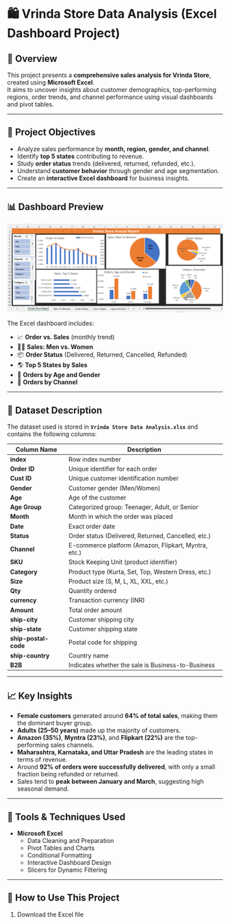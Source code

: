 # 🛍️ Vrinda Store Data Analysis (Excel Dashboard Project)

## 📖 Overview
This project presents a **comprehensive sales analysis for Vrinda Store**, created using **Microsoft Excel**.  
It aims to uncover insights about customer demographics, top-performing regions, order trends, and channel performance using visual dashboards and pivot tables.

---

## 🎯 Project Objectives
- Analyze sales performance by **month, region, gender, and channel**.  
- Identify **top 5 states** contributing to revenue.  
- Study **order status** trends (delivered, returned, refunded, etc.).  
- Understand **customer behavior** through gender and age segmentation.  
- Create an **interactive Excel dashboard** for business insights.

---

## 📊 Dashboard Preview

![Vrinda Store Dashboard](Screenshot%20(113).png)

The Excel dashboard includes:
- 📈 **Order vs. Sales** (monthly trend)
- 🧍‍♀️ **Sales: Men vs. Women**
- 📦 **Order Status** (Delivered, Returned, Cancelled, Refunded)
- 🌎 **Top 5 States by Sales**
- 👥 **Orders by Age and Gender**
- 🛒 **Orders by Channel**

---

## 📂 Dataset Description

The dataset used is stored in **`Vrinda Store Data Analysis.xlsx`** and contains the following columns:

| Column Name | Description |
|--------------|-------------|
| **index** | Row index number |
| **Order ID** | Unique identifier for each order |
| **Cust ID** | Unique customer identification number |
| **Gender** | Customer gender (Men/Women) |
| **Age** | Age of the customer |
| **Age Group** | Categorized group: Teenager, Adult, or Senior |
| **Month** | Month in which the order was placed |
| **Date** | Exact order date |
| **Status** | Order status (Delivered, Returned, Cancelled, etc.) |
| **Channel** | E-commerce platform (Amazon, Flipkart, Myntra, etc.) |
| **SKU** | Stock Keeping Unit (product identifier) |
| **Category** | Product type (Kurta, Set, Top, Western Dress, etc.) |
| **Size** | Product size (S, M, L, XL, XXL, etc.) |
| **Qty** | Quantity ordered |
| **currency** | Transaction currency (INR) |
| **Amount** | Total order amount |
| **ship-city** | Customer shipping city |
| **ship-state** | Customer shipping state |
| **ship-postal-code** | Postal code for shipping |
| **ship-country** | Country name |
| **B2B** | Indicates whether the sale is Business-to-Business |

---

## 📈 Key Insights

- **Female customers** generated around **64% of total sales**, making them the dominant buyer group.  
- **Adults (25–50 years)** made up the majority of customers.  
- **Amazon (35%)**, **Myntra (23%)**, and **Flipkart (22%)** are the top-performing sales channels.  
- **Maharashtra, Karnataka, and Uttar Pradesh** are the leading states in terms of revenue.  
- Around **92% of orders were successfully delivered**, with only a small fraction being refunded or returned.  
- Sales tend to **peak between January and March**, suggesting high seasonal demand.

---

## 🧮 Tools & Techniques Used
- **Microsoft Excel**
  - Data Cleaning and Preparation  
  - Pivot Tables and Charts  
  - Conditional Formatting  
  - Interactive Dashboard Design  
  - Slicers for Dynamic Filtering  

---

## 🚀 How to Use This Project
1. Download the Excel file  
